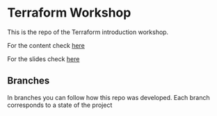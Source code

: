 # Terraform Workshop

This is the repo of the Terraform introduction workshop.

For the content check [here](https://paper.dropbox.com/doc/Intro-to-Terraform-EYDZaBlvV3SUzwmKs0g64)

For the slides check [here]()

## Branches

In branches you can follow how this repo was developed. Each branch
corresponds to a state of the project
